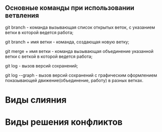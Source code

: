 ## Основные команды при использовании ветвления

git branch - команда вызывающая список открытых веток, с указанием ветки в которой ведется работа;

git branch + имя ветки - команда, создающая новую ветку;

git merge + имя ветки - команда вызывающая объединение указанной ветки с веткой в которой ведется работа;

git log - вызов версий сохранений;

git log --graph - вызов версий сохранений с графическим оформлением показывающей движение(объединение, работу) в разных ветках.

# Виды слияния

# Виды решения конфликтов
